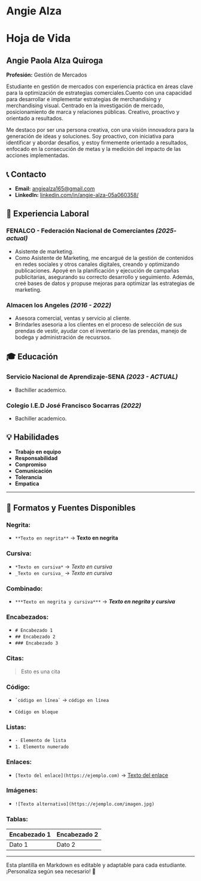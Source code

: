 # Angie Alza
# Hoja de Vida

## Angie Paola Alza Quiroga
**Profesión:** Gestión de Mercados

Estudiante en gestión de mercados con experiencia práctica en áreas clave para la optimización de estrategias comerciales.Cuento con una capacidad para desarrollar e implementar estrategias de merchandising y merchandising visual. Centrado en la investigación de mercado, posicionamiento de marca y relaciones públicas. Creativo, proactivo y orientado a resultados.

Me destaco por ser una persona creativa, con una visión innovadora para la generación de ideas y soluciones. Soy proactivo, con iniciativa para identificar y abordar desafíos, y estoy firmemente orientado a resultados, enfocado en la consecución de metas y la medición del impacto de las acciones implementadas.
## 📞 Contacto
- **Email:** [angiealza165@gmail.com](mailto:angiealza165@gmail.com) 
- **LinkedIn:** [linkedin.com/in/angie-alza-05a060358/](https://linkedin.com/in/angie-alza-05a060358/)

## 🏢 Experiencia Laboral
### **FENALCO - Federación Nacional de Comerciantes** _(2025- actual)_
- Asistente de marketing.
- Como Asistente de Marketing, me encargué de la gestión de contenidos en redes sociales y otros canales digitales, creando y optimizando publicaciones. Apoyé en la planificación y ejecución de campañas publicitarias, asegurando su correcto desarrollo y seguimiento. Además, creé bases de datos y propuse mejoras para optimizar las estrategias de marketing.
### **Almacen los Angeles** _(2016 - 2022)_
- Asesora comercial, ventas y servicio al cliente.
- Brindarles asesoria a los clientes en el proceso de selección de sus prendas de vestir, ayudar con el inventario de las prendas, manejo de bodega y administración de recusrsos.

## 🎓 Educación
### **Servicio Nacional de Aprendizaje-SENA** _(2023 - ACTUAL)_
- Bachiller academico.
### **Colegio I.E.D José Francisco Socarras** _(2022)_
- Bachiller academico.

## 💡 Habilidades
- **Trabajo en equipo**
- **Responsabilidad**
- **Conpromiso**
- **Comunicación**
- **Tolerancia**
- **Empatica**
---

## 🎨 Formatos y Fuentes Disponibles

### **Negrita:**
- `**Texto en negrita**` → **Texto en negrita**

### **Cursiva:**
- `*Texto en cursiva*` → *Texto en cursiva*
- `_Texto en cursiva_` → _Texto en cursiva_

### **Combinado:**
- `***Texto en negrita y cursiva***` → ***Texto en negrita y cursiva***

### **Encabezados:**
- `# Encabezado 1`
- `## Encabezado 2`
- `### Encabezado 3`

### **Citas:**
> Esto es una cita

### **Código:**
- `` `código en línea` `` → `código en línea`
- ```
  Código en bloque
  ```

### **Listas:**
- `- Elemento de lista`
- `1. Elemento numerado`

### **Enlaces:**
- `[Texto del enlace](https://ejemplo.com)` → [Texto del enlace](https://ejemplo.com)

### **Imágenes:**
- `![Texto alternativo](https://ejemplo.com/imagen.jpg)`

### **Tablas:**
| Encabezado 1 | Encabezado 2 |
|-------------|-------------|
| Dato 1     | Dato 2      |

---

Esta plantilla en Markdown es editable y adaptable para cada estudiante. ¡Personaliza según sea necesario! 🎯

